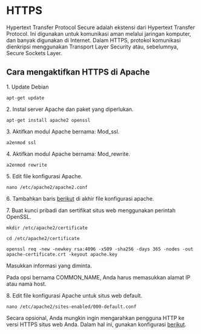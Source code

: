 # HTTPS
<p>Hypertext Transfer Protocol Secure adalah ekstensi dari Hypertext Transfer Protocol. Ini digunakan untuk komunikasi aman melalui jaringan komputer, dan banyak digunakan di Internet. Dalam HTTPS, protokol komunikasi dienkripsi menggunakan Transport Layer Security atau, sebelumnya, Secure Sockets Layer.</p>
<h2>Cara mengaktifkan HTTPS di Apache</h2>
<p>1. Update Debian</p>
<p><code>apt-get update</code>
<p>2. Instal server Apache dan paket yang diperlukan.</p>
<p><code>apt-get install apache2 openssl</code></p>
<p>3. Aktifkan modul Apache bernama: Mod_ssl.</p>
<p><code>a2enmod ssl</code></p>
<p>4. Aktifkan modul Apache bernama: Mod_rewrite.</p>
<p><code>a2enmod rewrite</code><p>
<p>5. Edit file konfigurasi Apache.</p>
<p><code>nano /etc/apache2/apache2.conf</code><p>
<p>6. Tambahkan baris <a href="https://github.com/rofisikunyuk/HTTPS/blob/main/File%20konfigurasi%20apache.txt">berikut</a> di akhir file konfigurasi apache.</p>
<p>7. Buat kunci pribadi dan sertifikat situs web menggunakan perintah OpenSSL.</p>
<p><code>mkdir /etc/apache2/certificate</code></p>
<p><code>cd /etc/apache2/certificate</code><p>
<p><code>openssl req -new -newkey rsa:4096 -x509 -sha256 -days 365 -nodes -out apache-certificate.crt -keyout apache.key</code></p>
<p>Masukkan informasi yang diminta.</p>
<p>Pada opsi bernama COMMON_NAME, Anda harus memasukkan alamat IP atau nama host.</p>
<p>8. Edit file konfigurasi Apache untuk situs web default.</p>
<p><code>nano /etc/apache2/sites-enabled/000-default.conf</code></p>
<p>Secara opsional, Anda mungkin ingin mengarahkan pengguna HTTP ke versi HTTPS situs web Anda. Dalam hal ini, gunakan konfigurasi <a href="#">berikut</a>.</p>
